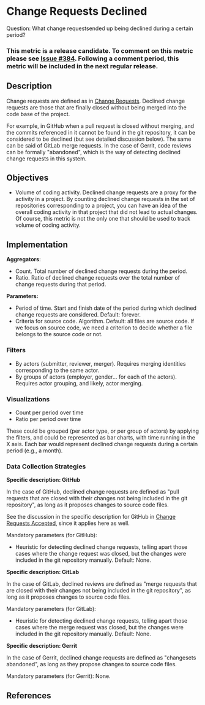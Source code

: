 # Change Requests Declined

Question: What change requestsended up being declined during a certain period?

### This metric is a release candidate. To comment on this metric please see [Issue #384](https://github.com/chaoss/wg-evolution/issues/384/). Following a comment period, this metric will be included in the next regular release.  

## Description

Change requests are defined as in [Change Requests](https://github.com/chaoss/wg-evolution/blob/master/metrics/Change_Requests.md).
Declined change requests are those that are finally closed without
being merged into the code base of the project.

For example, in GitHub when a pull request is closed without
merging, and the commits referenced in it cannot be found
in the git repository, it can be considered to be declined
(but see detailed discussion below). The same can be said of
GitLab merge requests. In the case of Gerrit, code reviews
can be formally "abandoned", which is the way of detecting
declined change requests in this system.


## Objectives

* Volume of coding activity.
    Declined change requests are a proxy for the activity in a project.
    By counting declined change requests in the set of repositories corresponding
    to a project, you can have an idea of the overall coding activity in
    that project that did not lead to actual changes.
    Of course, this metric is not the only one that should be
    used to track volume of coding activity.

## Implementation

**Aggregators**:
* Count. Total number of declined change requests during the period.
* Ratio. Ratio of declined change requests over the total number of change requests during that period.

**Parameters:**
* Period of time. Start and finish date of the period during which declined change requests are considered. Default: forever.
* Criteria for source code. Algorithm. Default: all files are source code.
    If we focus on source code, we need a criterion to decide
    whether a file belongs to the source code or not.


### Filters

* By actors (submitter, reviewer, merger). Requires merging identities corresponding to the same actor.
* By groups of actors (employer, gender... for each of the actors). Requires actor grouping, and likely, actor merging.


### Visualizations

* Count per period over time
* Ratio per period over time

These could be grouped (per actor type, or per group of actors) by applying the filters,
and could be represented as bar charts, with time running in the X axis.
Each bar would represent declined change requests during a certain period (e.g., a month).


### Data Collection Strategies

**Specific description: GitHub**

In the case of GitHub, declined change requests are defined as "pull requests
that are closed with their changes not being included in the git repository",
as long as it proposes changes to source code files.

See the discussion in the specific description for GitHub in
[Change Requests Accepted](https://github.com/chaoss/wg-evolution/blob/master/metrics/Change_Requests_Accepted.md), since it applies here as well.

Mandatory parameters (for GitHub):

* Heuristic for detecting declined change requests, telling apart
  those cases where the change request was closed, but the
  changes were included in the git repository manually.
  Default: None.

**Specific description: GitLab**

In the case of GitLab, declined reviews are defined as "merge requests
that are closed with their changes not being included in the git repository",
as long as it proposes changes to source code files.

Mandatory parameters (for GitLab):

* Heuristic for detecting declined change requests, telling apart
  those cases where the merge request was closed, but the
  changes were included in the git repository manually. Default: None.

**Specific description: Gerrit**

In the case of Gerrit, declined change requests are defined as "changesets
abandoned", as long as they propose changes to source code files.

Mandatory parameters (for Gerrit): None.

## References
